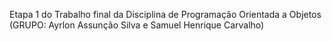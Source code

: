 Etapa 1 do Trabalho final da Disciplina de Programação Orientada a Objetos (GRUPO: Ayrlon Assunção Silva e Samuel Henrique Carvalho)
